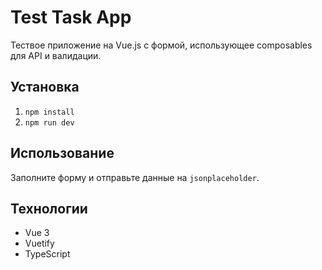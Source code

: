 # Test Task App

Тествое приложение на Vue.js с формой, использующее composables для API и валидации.

## Установка

1. `npm install`
2. `npm run dev`

## Использование

Заполните форму и отправьте данные на `jsonplaceholder`.

## Технологии

- Vue 3
- Vuetify
- TypeScript